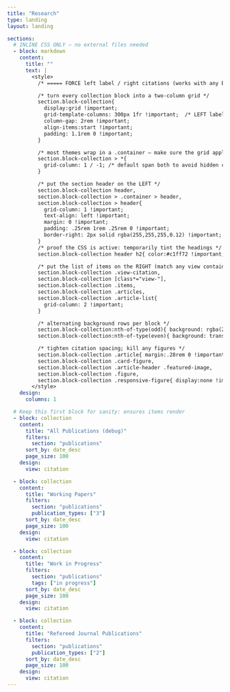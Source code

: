```yaml
---
title: "Research"
type: landing
layout: landing

sections:
  # INLINE CSS ONLY — no external files needed
  - block: markdown
    content:
      title: ""
      text: |
        <style>
          /* ===== FORCE left label / right citations (works with any Blox wrapper) ===== */

          /* turn every collection block into a two-column grid */
          section.block-collection{
            display:grid !important;
            grid-template-columns: 300px 1fr !important;  /* LEFT label | RIGHT list */
            column-gap: 2rem !important;
            align-items:start !important;
            padding: 1.1rem 0 !important;
          }

          /* most themes wrap in a .container — make sure the grid applies there too */
          section.block-collection > *{
            grid-column: 1 / -1; /* default span both to avoid hidden content */
          }

          /* put the section header on the LEFT */
          section.block-collection header,
          section.block-collection > .container > header,
          section.block-collection > header{
            grid-column: 1 !important;
            text-align: left !important;
            margin: 0 !important;
            padding: .25rem 1rem .25rem 0 !important;
            border-right: 2px solid rgba(255,255,255,0.12) !important;
          }
          /* proof the CSS is active: temporarily tint the headings */
          section.block-collection header h2{ color:#c1ff72 !important; }

          /* put the list of items on the RIGHT (match any view container) */
          section.block-collection .view-citation,
          section.block-collection [class*="view-"],
          section.block-collection .items,
          section.block-collection .articles,
          section.block-collection .article-list{
            grid-column: 2 !important;
          }

          /* alternating background rows per block */
          section.block-collection:nth-of-type(odd){ background: rgba(255,255,255,.035) !important; }
          section.block-collection:nth-of-type(even){ background: transparent !important; }

          /* tighten citation spacing; kill any figures */
          section.block-collection .article{ margin:.28rem 0 !important; padding:0 !important; line-height:1.35 !important; font-size:1rem !important; }
          section.block-collection .card-figure,
          section.block-collection .article-header .featured-image,
          section.block-collection .figure,
          section.block-collection .responsive-figure{ display:none !important; }
        </style>
    design:
      columns: 1

  # Keep this first block for sanity: ensures items render
  - block: collection
    content:
      title: "All Publications (debug)"
      filters:
        section: "publications"
      sort_by: date_desc
      page_size: 100
    design:
      view: citation

  - block: collection
    content:
      title: "Working Papers"
      filters:
        section: "publications"
        publication_types: ["3"]
      sort_by: date_desc
      page_size: 100
    design:
      view: citation

  - block: collection
    content:
      title: "Work in Progress"
      filters:
        section: "publications"
        tags: ["in progress"]
      sort_by: date_desc
      page_size: 100
    design:
      view: citation

  - block: collection
    content:
      title: "Refereed Journal Publications"
      filters:
        section: "publications"
        publication_types: ["2"]
      sort_by: date_desc
      page_size: 100
    design:
      view: citation
---
```

